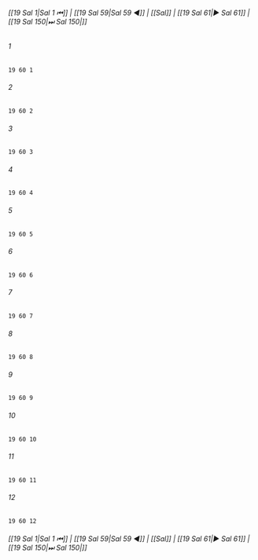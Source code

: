 
###### [[19 Sal 1|Sal 1 ⏮]] | [[19 Sal 59|Sal 59 ◀]] | [[Sal]] | [[19 Sal 61|▶ Sal 61]] | [[19 Sal 150|⏭ Sal 150|]]

###### 1
``` verse
19 60 1 
```
###### 2
``` verse
19 60 2 
```
###### 3
``` verse
19 60 3 
```
###### 4
``` verse
19 60 4 
```
###### 5
``` verse
19 60 5 
```
###### 6
``` verse
19 60 6 
```
###### 7
``` verse
19 60 7 
```
###### 8
``` verse
19 60 8 
```
###### 9
``` verse
19 60 9 
```
###### 10
``` verse
19 60 10 
```
###### 11
``` verse
19 60 11 
```
###### 12
``` verse
19 60 12 
```

###### [[19 Sal 1|Sal 1 ⏮]] | [[19 Sal 59|Sal 59 ◀]] | [[Sal]] | [[19 Sal 61|▶ Sal 61]] | [[19 Sal 150|⏭ Sal 150|]]

